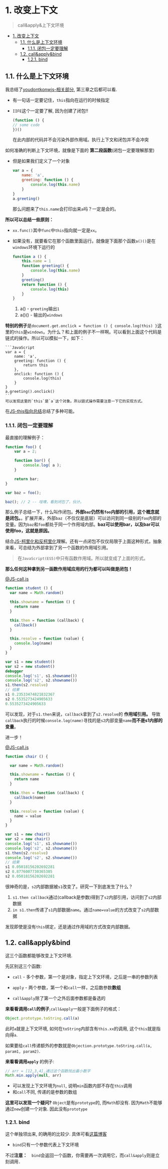 # 1. 改变上下文
> call&apply&上下文环境

<!-- TOC -->

- [1. 改变上下文](#1-改变上下文)
  - [1.1. 什么是上下文环境](#11-什么是上下文环境)
    - [1.1.1. 闭包一定要理解](#111-闭包一定要理解)
  - [1.2. call&apply&bind](#12-callapplybind)
    - [1.2.1. bind](#121-bind)

<!-- /TOC -->

## 1.1. 什么是上下文环境

我总结了[youdontkonwjs-相关部分](https://github.com/JiangWeixian/JS-Books/blob/master/youdotkonwjs/scope%26closures/scopeandclosures.md), 第三章之后都可以看.

* 有一句话一定要记住，`this`指向在运行的时候指定
*  `IIFE`这个一定要了解, 因为创建了闭包!!

	```JavaScript
	(function () {
	// some code 
	})()
	```

	在此内部的代码并不会污染外部作用域。执行上下文和闭包并不会冲突

如何准确的判断上下文环境，就像是下面的 **第二段函数**(闭包一定要理解那里)
* 但是如果我们定义了一个对象

	```js
	var a = {
		name: 'a',
		greeting: function () {
			console.log(this.name)
		}
	}
	a.greeting()
	```
	那么问题来了`this.name`会打印出来`a`吗？一定是会的。

**所以可以总结一些原则：**

* `xx.func()`其中`func`中`this`指向就一定是`xx`。
* 如果没有，就要看它在那个函数里面运行。就像是下面那个函数`a()()`是在`windows`环境下运行的
	```javascript
	function a () {
		this.name = 1
		function greeting() {
			console.log(this.name)
		}
		greeting()
		return function () {
			console.log(this)
		}
	}
	```

	1. a() - `greeting`输出`1`
	2. a()() - 输出的`windows`

**特别的例子**是`document.get.onclick = function () { console.log(this) }`这里的`this`是`windows`。为什么？和上面的例子不一样啊。可以看到上面这个代码是链式的操作。所以可以模拟一下，如下：

	```JavaScript
	var a = {
		name: 'a',
		greeting: function () {
			return this
		},
		onclick: function () {
			console.log(this)
		}
	}
	a.greeting().onclick()
	```
	可以发现这里的`this`是`a`这个对象。所以链式操作需要注意一下它的实现方式。

在[JS-this指向总结]()总结了多种可能。

### 1.1.1. 闭包一定要理解

最直接的理解例子：

```JavaScript
function foo() {
	var a = 2;

	function bar() {
		console.log( a );
	}

	return bar;
}

var baz = foo();

baz(); // 2 -- 哇噢，看到闭包了，伙计。
```

那么例子总结一下，什么叫作闭包。**外部`baz`仍然有`foo`内部的引用，这个概念就是闭包。**。扩展开来，外部`baz`（不仅仅是底层）可以访问到同一级别的`foo`内部的变量。因为`baz`和`foo`都处于同一个作用域内部。**baz可以使用bar，以及bar可以使用foo，这就是原因。**

结合[JS-柯里化和反柯里化]()理解。还有一点闭包不仅仅局限于上面这种形式，抽象来看，可总结为外部拿到了另一个函数的作用域引用。

> 在`JavaScript(ES5)`中只有函数作用域。所以就变成了上面的形式。

**那么任何这种拿到另一函数作用域应用的行为都可以叫做是闭包！**

[@JS-call.js]()
```JavaScript
function student () {
  var name = Math.random()

  this.showname = function () {
    return name
  }

  this.then = function (callback) {
    callback()
  }

  this.resolve = function (value) {
    console.log(name)
  }
}

var s1 = new student()
var s2 = new student()
debugger
console.log('s1', s1.showname())
console.log('s2', s2.showname())
s1.then(s2.resolve)
// 结果
s1 0.23533474821832367
s2 0.5535273424905633
0.5535273424905633
```

可以发现，对于`s1.then`来说，`callback`拿到了`s2.resolve`的 **作用域引用。** 导致`callback`执行的时候`console.log(name)`寻找的是`s2`内部变量`name`**而不是s1内部的变量**。

进一步！

[@JS-call.js]()
```JavaScript
function chair () {

  var name = Math.random()

  this.showname = function () {
    return name
  }

  this.then = function (callback) {
    callback(name)
  }

  this.resolve = function (value) {
    name = value
  }
}

var s1 = new chair()
var s2 = new chair()
console.log('s1', s1.showname())
console.log('s2', s2.showname())
s1.then(s2.resolve)
console.log('s2', s2.showname())
// 结果
s1 0.05018156202692281
s2 0.8776007730365305
s2 0.05018156202692281
```

很神奇的是，`s2`内部数据被`s1`改变了。研究一下到底发生了什么？

1. `s1.then callback`通过(callback是参数)得到了`s2`内部引用，访问到了`s2`内部数据
2. `in s1.then`传递了`s1`内部数据`name`。通过`name=value`的方式改变了`s2`内部数据

发现即使是没有`this`绑定，还是通过作用域的方式改变内部数据。

## 1.2. call&apply&bind

这三个函数都能够改变上下文环境.

先区别这三个函数:

* `call` - 多个参数，第一个是对象，指定上下文环境，之后是一串的参数列表

* `apply` - 两个参数，第一个和`call`一样，之后数参数**数组**

* `call&apply`除了第一个之外后面参数都是备选的

**来看看调用`call`的例子**,`call&apply`一般是下面例子的格式：

```javascript
Object.prototype.toString.call(a)
```

此时`a`就是上下文环境, 如何在`toString`内部含有`this.xx`的调用, 这个`this`就是指向得`a`. 

如果要给`call`传递额外的参数就是`Objection.prototype.toString.call(a, param1, param2)`.


**来看看调用`apply`** 的例子:

```javascript
// arr = [12,3,4],通过这个函数找出最小数字
Math.min.apply(null, arr)
```

* 可以发现上下文环境为`null`, 说明`min`函数内部不存在`this`调用
* 和`call`不同, 传递的是参数的数组

**这里可以发现一个疑问?** `Object`是有`prototype`的, 而`Math`却没有. 因为`Math`不能够通过`new`创建一个对象. 因此没有`prototype`

### 1.2.1. bind

这个单独领出来, 的确用的比较少. 具体可看[这篇博客](http://web.jobbole.com/83642/)

* `bind`只有一个参数代表上下文环境

不过**注意：**　`bind`会返回一个函数，你需要再一次调用它，而`call&apply`则是立刻调用．




